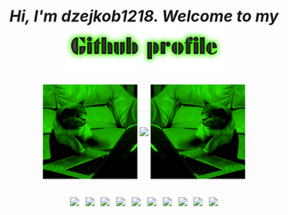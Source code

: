 <div align="center">
<h1 align="center" ><i>Hi, I'm dzejkob1218. Welcome to my <i> <img height="80" src="title2.png"/> </h1> 
  </div>

<div align="center">
   <img align="center" src="left_cat.gif" width="170" height="170"/>
  <img align="center" src="https://github-readme-stats.vercel.app/api/top-langs/?username=dzejkob1218&langs_count=6&title_color=ffffff&text_color=ffffff&layout=compact&theme=github_dark&hide=blade,scss,shell" />
  <img align="center" src="right_cat.gif" width="170" height="170"/>
</div>
  
  <br/>
  
<p align="center">
  <img  height="70" align="center" src="https://cdn.jsdelivr.net/gh/devicons/devicon/icons/php/php-plain.svg" />
  &nbsp;
  <img height="50" align="center" src="https://cdn.jsdelivr.net/gh/devicons/devicon/icons/laravel/laravel-plain-wordmark.svg" />
  &nbsp;
  <img height="50" align="center" src="https://cdn.jsdelivr.net/gh/devicons/devicon/icons/python/python-plain.svg" />
  &nbsp;
  <img height="50"  align="center" src="https://cdn.jsdelivr.net/gh/devicons/devicon/icons/javascript/javascript-plain.svg" />
  &nbsp;
  <img height="50" align="center" src="https://cdn.jsdelivr.net/gh/devicons/devicon/icons/html5/html5-plain.svg" />
  &nbsp;
  <img height="50" align="center" src="https://cdn.jsdelivr.net/gh/devicons/devicon/icons/css3/css3-plain.svg" />
  &nbsp;
  <img height="50" align="center" src="https://cdn.jsdelivr.net/gh/devicons/devicon/icons/mysql/mysql-plain.svg" />
  &nbsp;
  <img height="50" align="center" src="https://cdn.jsdelivr.net/gh/devicons/devicon/icons/csharp/csharp-plain.svg" />
  &nbsp;
  <img height="50" align="center" src="https://cdn.jsdelivr.net/gh/devicons/devicon/icons/unity/unity-original.svg" />
  &nbsp;
  <img height="50" align="center" src="https://cdn.jsdelivr.net/gh/devicons/devicon/icons/linux/linux-plain.svg" />
</p>  
  

